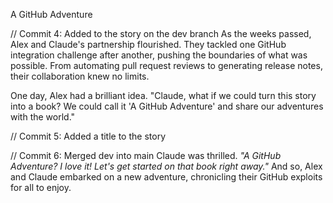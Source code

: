 A GitHub Adventure

// Commit 4: Added to the story on the dev branch
As the weeks passed, Alex and Claude's partnership flourished. They tackled one GitHub integration challenge after another, pushing the boundaries of what was possible. From automating pull request reviews to generating release notes, their collaboration knew no limits.

One day, Alex had a brilliant idea. "Claude, what if we could turn this story into a book? We could call it 'A GitHub Adventure' and share our adventures with the world." 

// Commit 5: Added a title to the story

// Commit 6: Merged dev into main
Claude was thrilled. *"A GitHub Adventure? I love it! Let's get started on that book right away."*
And so, Alex and Claude embarked on a new adventure, chronicling their GitHub exploits for all to enjoy.